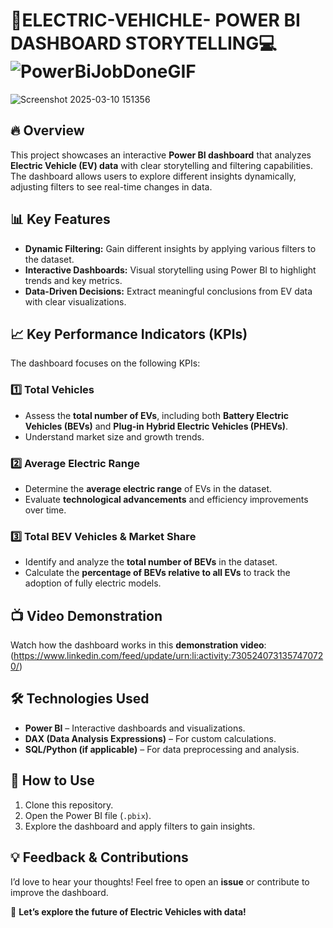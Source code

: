 # 🚀ELECTRIC-VEHICHLE- POWER BI DASHBOARD STORYTELLING💻![PowerBiJobDoneGIF](https://github.com/user-attachments/assets/635485c2-c785-44d8-9221-706dda2009ac)

![Screenshot 2025-03-10 151356](https://github.com/user-attachments/assets/02e79213-be74-419b-8cee-e6d141db1d62)


## 🔥 Overview  
This project showcases an interactive **Power BI dashboard** that analyzes **Electric Vehicle (EV) data** with clear storytelling and filtering capabilities. The dashboard allows users to explore different insights dynamically, adjusting filters to see real-time changes in data.  

## 📊 Key Features  
- **Dynamic Filtering:** Gain different insights by applying various filters to the dataset.  
- **Interactive Dashboards:** Visual storytelling using Power BI to highlight trends and key metrics.  
- **Data-Driven Decisions:** Extract meaningful conclusions from EV data with clear visualizations.  

## 📈 Key Performance Indicators (KPIs)  
The dashboard focuses on the following KPIs:  

### 1️⃣ **Total Vehicles**  
- Assess the **total number of EVs**, including both **Battery Electric Vehicles (BEVs)** and **Plug-in Hybrid Electric Vehicles (PHEVs)**.  
- Understand market size and growth trends.  

### 2️⃣ **Average Electric Range**  
- Determine the **average electric range** of EVs in the dataset.  
- Evaluate **technological advancements** and efficiency improvements over time.  

### 3️⃣ **Total BEV Vehicles & Market Share**  
- Identify and analyze the **total number of BEVs** in the dataset.  
- Calculate the **percentage of BEVs relative to all EVs** to track the adoption of fully electric models.  

## 📺 Video Demonstration  
Watch how the dashboard works in this **demonstration video**: (https://www.linkedin.com/feed/update/urn:li:activity:7305240731357470720/)

## 🛠️ Technologies Used  
- **Power BI** – Interactive dashboards and visualizations.  
- **DAX (Data Analysis Expressions)** – For custom calculations.  
- **SQL/Python (if applicable)** – For data preprocessing and analysis.  

## 📌 How to Use  
1. Clone this repository.  
2. Open the Power BI file (`.pbix`).  
3. Explore the dashboard and apply filters to gain insights.  

## 💡 Feedback & Contributions  
I’d love to hear your thoughts! Feel free to open an **issue** or contribute to improve the dashboard.  

🚀 **Let’s explore the future of Electric Vehicles with data!**  

